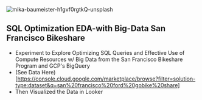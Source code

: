 ![mika-baumeister-h1gvf0rgtkQ-unsplash](https://user-images.githubusercontent.com/100870737/223905987-982deee9-ac5c-4c70-9c86-422e20d5babd.jpg)

## SQL Optimization EDA-with Big-Data San Francisco Bikeshare
- Experiment to Explore Optimizing SQL Queries and Effective Use of Compute Resources w/ Big Data from the San Francisco Bikeshare Program and GCP's BigQuery
- (See Data Here)[https://console.cloud.google.com/marketplace/browse?filter=solution-type:dataset&q=san%20francisco%20ford%20gobike%20share]
- Then Visualized the Data in Looker
